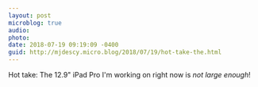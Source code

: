 ```yaml
---
layout: post
microblog: true
audio: 
photo: 
date: 2018-07-19 09:19:09 -0400
guid: http://mjdescy.micro.blog/2018/07/19/hot-take-the.html
---
```

Hot take: The 12.9" iPad Pro I'm working on right now is _not large enough_!
